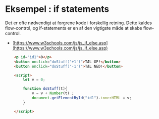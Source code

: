 # Eksempel : if statements

Det er ofte nødvendigt at forgrene kode i forskellig retning. Dette kaldes flow-control, og if-statements er en af den vigtigste måde at skabe flow-control.

- [https://www.w3schools.com/js/js_if_else.asp](https://www.w3schools.com/js/js_if_else.asp)

```html    
    <p id="id1">0</p>
    <button onclick="doStuff('+1')">TÆL OP!</button>
    <button onclick="doStuff('-1')">TÆL NED!</button>

    <script>
        let v = 0;

        function doStuff(t){
            v = v + Number(t) ;
            document.getElementById("id1").innerHTML = v;
        }

    </script>
```